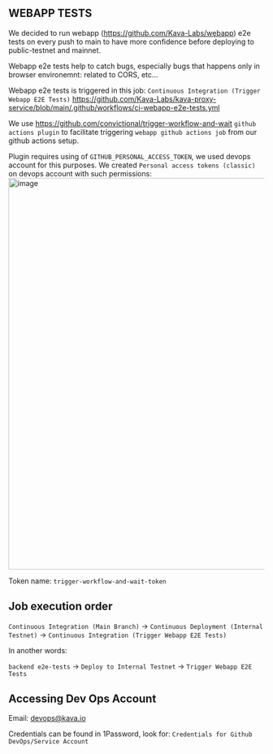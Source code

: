 ## WEBAPP TESTS

We decided to run webapp (https://github.com/Kava-Labs/webapp) e2e tests on every push to main to have more confidence before deploying to public-testnet and mainnet.

Webapp e2e tests help to catch bugs, especially bugs that happens only in browser environemnt: related to CORS, etc...

Webapp e2e tests is triggered in this job: `Continuous Integration (Trigger Webapp E2E Tests)` https://github.com/Kava-Labs/kava-proxy-service/blob/main/.github/workflows/ci-webapp-e2e-tests.yml

We use https://github.com/convictional/trigger-workflow-and-wait `github actions plugin` to facilitate triggering `webapp github actions job` from our github actions setup.

Plugin requires using of `GITHUB_PERSONAL_ACCESS_TOKEN`, we used devops account for this purposes. We created `Personal access tokens (classic)` on devops account with such permissions:
<img width="771" alt="image" src="https://github.com/Kava-Labs/kava-proxy-service/assets/37836031/93e7388c-3e00-4a49-8332-dbdf747c0c3b">

Token name: `trigger-workflow-and-wait-token`

## Job execution order

`Continuous Integration (Main Branch)` -> `Continuous Deployment (Internal Testnet)` -> `Continuous Integration (Trigger Webapp E2E Tests)`

In another words:

`backend e2e-tests` -> `Deploy to Internal Testnet` -> `Trigger Webapp E2E Tests`

## Accessing Dev Ops Account

Email: devops@kava.io

Credentials can be found in 1Password, look for: `Credentials for Github DevOps/Service Account`
